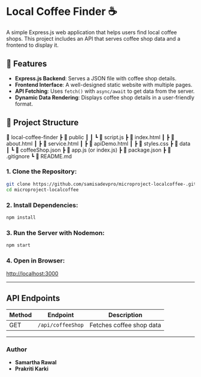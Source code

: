 # Local Coffee Finder ☕  

A simple Express.js web application that helps users find local coffee shops. This project includes an API that serves coffee shop data and a frontend to display it.  

## 📌 Features  
- **Express.js Backend**: Serves a JSON file with coffee shop details.  
- **Frontend Interface**: A well-designed static website with multiple pages.  
- **API Fetching**: Uses `fetch()` with `async/await` to get data from the server.  
- **Dynamic Data Rendering**: Displays coffee shop details in a user-friendly format.  

## 📂 Project Structure  
📁 local-coffee-finder 
┣ 📁 public ┃ 
    ┃ ┗ 📜 script.js  ┣ 📜 index.html ┃ ┣ 📜 about.html ┃ ┣ 📜 service.html ┃ ┣ 📜 apiDemo.html ┃ ┣ 📜 styles.css 
┣ 📁 data 
    ┃ ┗ 📜 coffeeShop.json 
┣ 📜 app.js (or index.js)
┣ 📜 package.json 
┣ 📜 .gitignore 
┗ 📜 README.md

### 1. Clone the Repository:
```sh
git clone https://github.com/samisadevpro/microproject-localcoffee-.git
cd microproject-localcoffee
```

### 2. Install Dependencies:
```sh
npm install
```

### 3. Run the Server with Nodemon:
```sh
npm start
```

### 4. Open in Browser:
[http://localhost:3000](http://localhost:3000)

---

## API Endpoints

| Method  | Endpoint        | Description                |
|---------|----------------|----------------------------|
| GET     | `/api/coffeeShop`            | Fetches coffee shop data|
---

### **Author**  
- **Samartha Rawal**  
- **Prakriti Karki**


